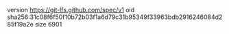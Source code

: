 version https://git-lfs.github.com/spec/v1
oid sha256:31c08f6f50f10b72b03f1a6d79c31b95349f33963bdb2916246084d285f19a2e
size 6901
